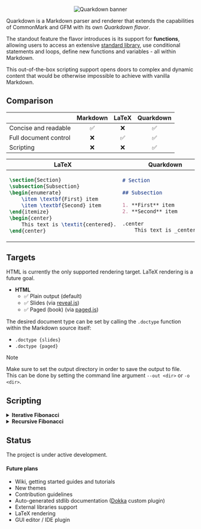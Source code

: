 <p align="center">
  <picture>
    <source media="(prefers-color-scheme: dark)" srcset="https://github.com/user-attachments/assets/8f705eb8-8405-4e02-8e84-50eaaba7f5df">
    <source media="(prefers-color-scheme: light)" srcset="https://github.com/user-attachments/assets/68dfb3bf-9466-44f3-b220-7067322c4887">
    <img alt="Quarkdown banner" src="https://github.com/user-attachments/assets/68dfb3bf-9466-44f3-b220-7067322c4887">
  </picture>
</p>

Quarkdown is a Markdown parser and renderer that extends the capabilities of CommonMark and GFM with its own *Quarkdown
flavor*.

The standout feature the flavor introduces is its support for  **functions**, allowing users to access an
extensive [standard library](stdlib/src/main/kotlin/eu/iamgio/quarkdown/stdlib), use conditional statements and loops,
define new functions and variables - all within Markdown.

This out-of-the-box scripting support opens doors to complex and dynamic content that would be otherwise impossible
to achieve with vanilla Markdown.

## Comparison

|                       |      Markdown      |       LaTeX        |     Quarkdown      |
|-----------------------|:------------------:|:------------------:|:------------------:|
| Concise and readable  | :white_check_mark: |        :x:         | :white_check_mark: |
| Full document control |        :x:         | :white_check_mark: | :white_check_mark: |
| Scripting             |        :x:         |        :x:         | :white_check_mark: |

<table>
  <thead>
    <tr>
      <th>LaTeX</th>
      <th>Quarkdown</th>
    </tr>
  </thead>
  <tbody>
    <tr>
      <td>

```latex
\section{Section}
\subsection{Subsection}
\begin{enumerate}
    \item \textbf{First} item
    \item \textbf{Second} item
\end{itemize}
\begin{center}
    This text is \textit{centered}.
\end{center}
```

</td>
<td>

```markdown
# Section

## Subsection

1. **First** item
2. **Second** item

.center
    This text is _centered_.
```

</td>
</tr>
</tbody>
</table>

## Targets

HTML is currently the only supported rendering target. LaTeX rendering is a future goal.

- **HTML**
  - :white_check_mark: Plain output (default)
  - :white_check_mark: Slides (via [reveal.js](https://revealjs.com))
  - :white_check_mark: Paged (book) (via [paged.js](https://pagedjs.org))

The desired document type can be set by calling the `.doctype` function within the Markdown source itself:
- `.doctype {slides}`
- `.doctype {paged}`

> [!NOTE]
> Make sure to set the output directory in order to save the output to file.    
> This can be done by setting the command line argument `--out <dir>` or `-o <dir>`. 

## Scripting

<details>
<summary><strong>Iterative Fibonacci</strong></summary>

```
.var {t1} {0}
.var {t2} {1}

.table
    .foreach {0..8}
        n:
        | $ F_{.n} $ |
        |:----------:|
        |    .t1     |
        .var {tmp} {.sum {.t1} {.t2}}
        .var {t1} {.t2}
        .var {t2} {.tmp}
```

| $F_0$ | $F_1$ | $F_2$ | $F_3$ | $F_4$ | $F_5$ | $F_6$ | $F_7$ | $F_8$ |
|:-----:|:-----:|:-----:|:-----:|:-----:|:-----:|:-----:|:-----:|:-----:|
|   0   |   1   |   1   |   2   |   3   |   5   |   8   |  13   |  21   |

</details>

<details>
<summary><strong>Recursive Fibonacci</strong></summary>

> The recursive approach is significantly slower than the iterative one.

```
.function {fib}
    n:
    .if { .islower {.n} than:{2} }
        .n
    .ifnot { .islower {.n} than:{2} }
        .sum {
            .fib { .subtract {.n} {1} }
        } {
            .fib { .subtract {.n} {2} }
        }
  
.table
    .foreach {0..8}
        | $ F_{.1} $ |
        |:----------:|
        | .fib {.1}  |
```

| $F_0$ | $F_1$ | $F_2$ | $F_3$ | $F_4$ | $F_5$ | $F_6$ | $F_7$ | $F_8$ |
|:-----:|:-----:|:-----:|:-----:|:-----:|:-----:|:-----:|:-----:|:-----:|
|   0   |   1   |   1   |   2   |   3   |   5   |   8   |  13   |  21   |

</details>

## Status

The project is under active development.

#### Future plans

- Wiki, getting started guides and tutorials
- New themes
- Contribution guidelines
- Auto-generated stdlib documentation ([Dokka](https://github.com/Kotlin/dokka) custom plugin)
- External libraries support
- LaTeX rendering
- GUI editor / IDE plugin
